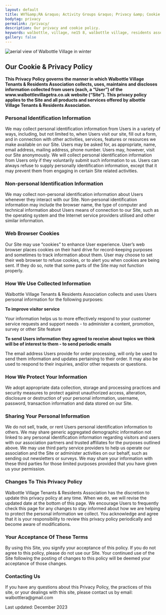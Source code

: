 ```yaml
---
layout: default
title: WVT&amp;RA &raquo; Activity Groups &raquo; Privacy &amp; Cookie Policy
bodytag: privacy
permalink: /privacy/
description: Our privacy and cookie policy.
keywords: walbottle, village, ne15 8, walbottle village, residents association, website, cookie policy, privacy policy
gallery: false
---
```


<div class="container-fluid">
	<div class="row">
		<div class="mastImg">
			<img src="assets/img/mastheadImg-home.jpg" class="img-responsive" alt="aerial view of Walbottle Village in winter">
		</div>
	</div>
</div>

<div class="container-fluid groups"> <!-- container-fluid -->
	<div class="row"> <!-- row -->
		<div class="col-sm-1 col-xs-0"></div>
		<div class="col-sm-10 col-xs-12 mainPanel">
			<div class="row"> <!-- row -->
				<div class="col-xs-12">
			 		 <h2>Our Cookie &amp; Privacy Policy</h2>
				</div>
				<div class="col-md-12 col-xs-12">
					<p><strong>This Privacy Policy governs the manner in which Walbottle Village Tenants &amp; Residents Association collects, uses, maintains and discloses information collected from users (each, a “User”) of the www.walbottlevillagetra.co.uk website (“Site”). This privacy policy applies to the Site and all products and services offered by albottle Village Tenants &amp; Residents Association.</strong></p>
					<h3>Personal Identification Information</h3>
					<p>We may collect personal identification information from Users in a variety of ways, including, but not limited to, when Users visit our site, fill out a form, and in connection with other activities, services, features or resources we make available on our Site. Users may be asked for, as appropriate, name, email address, mailing address, phone number. Users may, however, visit our Site anonymously. We will collect personal identification information from Users only if they voluntarily submit such information to us. Users can always refuse to supply personally identification information, except that it may prevent them from engaging in certain Site related activities.</p>
					<h3>Non-personal Identification Information</h3>
					<p>We may collect non-personal identification information about Users whenever they interact with our Site. Non-personal identification information may include the browser name, the type of computer and technical information about Users means of connection to our Site, such as the operating system and the Internet service providers utilised and other similar information.</p>
					<h3>Web Browser Cookies</h3>
					<p>Our Site may use “cookies” to enhance User experience. User’s web browser places cookies on their hard drive for record-keeping purposes and sometimes to track information about them. User may choose to set their web browser to refuse cookies, or to alert you when cookies are being sent. If they do so, note that some parts of the Site may not function properly.</p>
					<h3>How We Use Collected Information</h3>
					<p>Walbottle Village Tenants &amp; Residents Association collects and uses Users personal information for the following purposes:</p>
					<p><strong>To improve visitor service</strong></p>
					<p>Your information helps us to more effectively respond to your customer service requests and support needs - to administer a content, promotion, survey or other Site feature</p>
					<p><strong>To send Users information they agreed to receive about topics we think will be of interest to them - to send periodic emails</strong></p>
					<p>The email address Users provide for order processing, will only be used to send them information and updates pertaining to their order. It may also be used to respond to their inquiries, and/or other requests or questions.</p>
					<h3>How We Protect Your Information</h3>
					<p>We adopt appropriate data collection, storage and processing practices and security measures to protect against unauthorized access, alteration, disclosure or destruction of your personal information, username, password, transaction information and data stored on our Site.</p>
					<h3>Sharing Your Personal Information</h3>
					<p>We do not sell, trade, or rent Users personal identification information to others. We may share generic aggregated demographic information not linked to any personal identification information regarding visitors and users with our association partners and trusted affiliates for the purposes outlined above. We may use third party service providers to help us operate our association and the Site or administer activities on our behalf, such as sending out newsletters or surveys. We may share your information with these third parties for those limited purposes provided that you have given us your permission.</p>
					<h3>Changes To This Privacy Policy</h3>
					<p>Walbottle Village Tenants &amp; Residents Association has the discretion to update this privacy policy at any time. When we do, we will revise the updated date at the bottom of this page. We encourage Users to frequently check this page for any changes to stay informed about how we are helping to protect the personal information we collect. You acknowledge and agree that it is your responsibility to review this privacy policy periodically and become aware of modifications.</p>
					<h3>Your Acceptance Of These Terms</h3>
					<p>By using this Site, you signify your acceptance of this policy. If you do not agree to this policy, please do not use our Site. Your continued use of the Site following the posting of changes to this policy will be deemed your acceptance of those changes.</p>
					<h3>Contacting Us</h3>
					<p>If you have any questions about this Privacy Policy, the practices of this site, or your dealings with this site, please contact us by email: walbottlera@gmail.com</p>
					<p>Last updated: December 2023</p>
				</div>
	  		</div><!-- /row -->
		</div>
		<div class="col-sm-1 col-xs-0"></div>
	</div><!-- /row -->
</div><!-- /container-fluid -->
